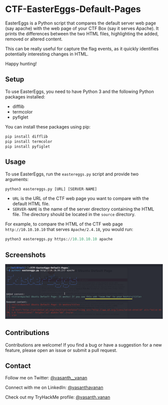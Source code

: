 # CTF-EasterEggs-Default-Pages

EasterEggs is a Python script that compares the default server web page (say apache) with the web page of your CTF Box (say it serves Apache). It prints the differences between the two HTML files, highlighting the added, removed or altered content.

This can be really useful for capture the flag events, as it quickly identifies potentially interesting changes in HTML.

Happy hunting!

## Setup

To use EasterEggs, you need to have Python 3 and the following Python packages installed:

* difflib
* termcolor
* pyfiglet

You can install these packages using pip:
```shell
pip install difflib
pip install termcolor
pip install pyfiglet
```

## Usage

To use EasterEggs, run the `eastereggs.py` script and provide two arguments:
  ```python 
  python3 eastereggs.py [URL] [SERVER-NAME]
  ```

* `URL` is the URL of the CTF web page you want to compare with the default HTML file.
* `SERVER-NAME` is the name of the server directory containing the HTML file. The directory should be located in the `source` directory.

For example, to compare the HTML of the CTF web page `http://10.10.10.10` that serves `Apache/2.4.18`, you would run:
  ```python
  python3 eastereggs.py https://10.10.10.10 apache
  ```

## Screenshots
![Script-Demo-Screenshot](/assets/image.png)

## Contributions

Contributions are welcome! If you find a bug or have a suggestion for a new feature, please open an issue or submit a pull request.

## Contact

Follow me on Twitter: [@vasanth__vanan](https://twitter.com/vasanth__vanan)

Connect with me on LinkedIn: [@vasanthavanan](https://www.linkedin.com/in/vasanthavanan/)

Check out my TryHackMe profile: [@vasanth.vanan](https://tryhackme.com/p/vasanth.vanan)
